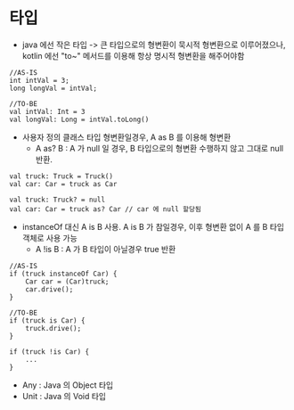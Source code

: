 # 타입
* java 에선 작은 타입 -> 큰 타입으로의 형변환이 묵시적 형변환으로 이루어졌으나, kotlin 에선 "to~" 메서드를 이용해 항상 명시적 형변환을 해주어야함
```
//AS-IS
int intVal = 3;
long longVal = intVal;

//TO-BE
val intVal: Int = 3
val longVal: Long = intVal.toLong()
```

* 사용자 정의 클래스 타입 형변환일경우, A as B 를 이용해 형변환
    * A as? B : A 가 null 일 경우, B 타입으로의 형변환 수행하지 않고 그대로 null 반환.
```
val truck: Truck = Truck()
val car: Car = truck as Car

val truck: Truck? = null
val car: Car = truck as? Car // car 에 null 할당됨
```

* instanceOf 대신 A is B 사용. A is B 가 참일경우, 이후 형변환 없이 A 를 B 타입 객체로 사용 가능
    * A !is B : A 가 B 타입이 아닐경우 true 반환
```
//AS-IS
if (truck instanceOf Car) {
    Car car = (Car)truck;
    car.drive();
}

//TO-BE
if (truck is Car) {
    truck.drive();
}

if (truck !is Car) {
    ...
}
```

* Any : Java 의 Object 타입
* Unit : Java 의 Void 타입